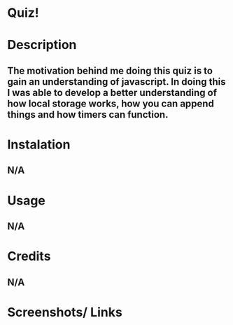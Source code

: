 # Quiz!

# Description
## The motivation behind me doing this quiz is to gain an understanding of javascript. In doing this I was able to develop a better understanding of how local storage works, how you can append things and how timers can function. 

# Instalation 
## N/A

# Usage 
## N/A

# Credits 
## N/A

# Screenshots/ Links


